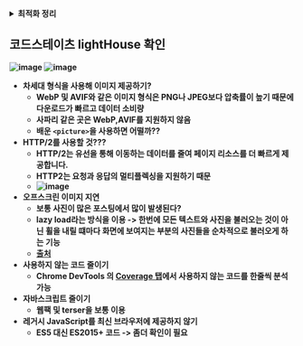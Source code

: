 <details>
<summary ><strong>최적화 정리</summary>
<div markdown="1">

## 최적화(Optimization) : 주어진 조건으로 최대효율을 내는것

#### 분야에서의 최적화

- 물류업 : 가능한 적은 비용으로 정해진 기간 내에 운송이 완료될 수 있는 최적의 답안을 찾는 것
  - 기한이 길다면 적은 비용으로 도착할 수 있는 운송수단 제공
  - 기한이 짧다면 비싸더라도 기한 내에 도착할 수 있는 운송수단 제공
- 컴퓨터 공학 : 적은 리소스를 소모하면서 가능한 빠르게 원하는 결과를 도출
  - 예) 알고리즘 문제 -> 메모리를 조금이라도 덜 소모하거나 연산 횟수가 한번이라도 적은 코드가 실행속도가 빠름.
- 웹페이지 : 최대한 빠른 속도로 화면에 표시하는 것

#### 최적화의 필요성

- 이탈률 감소 : 화면을 불러오는 시간이 길어진다면 사용자가 웹 사이트를 이탈할 확률이 올라감
- 전환율 증가
  - 전환율 : 웹사이트 방문한 사용자가 회원가입, 상품 구매, 게시글 조회, 다운로드 등의 행위를 한 방문자의 비율을 의미
- 수익 증대 : 이탈률이 감소하고, 전환율이 증가하면 트래픽 증대 및 회원 수 증가로 이어짐. -> 수익 증대로도 이어짐
- 사용자 경험 향상
  - 로딩이 느릴경우 좋은 UX를 기대하긴 어려움. 스켈레톤 같은 로딩은 사용자를 기다리게하는 것이며, 화면의 속도를 증가시키는 것보다 좋은 UX를 얻기엔 힘듬

## 최적화 기법

**1. HTML,CSS 코드 최적화**

#### 1. HTML 최적화

1.  DOM 트리 가볍게 만들 것
    - 복잡도가 클 수록 DOM트리가 변경되었을 때 계산 시간이 올라감. 불필요하게 깊이를 증가시키는 요소가 있다면 삭제해야함.(불필요한 자식요소를 제거)
2.  인라인 스타일 사용하지 않기
    - 인라인 스타일을 사용하면 중복된 코드를 작성할 경우가 생김.-> 클래스로 묶어서 사용하는 것이 효율적
    - 불필요한 코드는 가독성을 떨어뜨리며, 파일의 크기를 증가 시킴

#### 2. CSS 최적화

1.  사용하지 않는 CSS 제거
    - CSSOM 트리는 CSS 파일을 전부 읽고 난 다음의 생성됨. 불필요한 코드가 있다면 해당 트리의 완성을 늦춤.
    - CSS 코드를 사용하던 요소가 삭제되었다면 해당 CSS 코드만 남게 된건 아닌지 확인하고 삭제할 것
2.  간결한 셀렉터 사용
    - 셀렉터가 복잡할수록 스타일 계산과 레이아웃에 시간을 더 많이 소모함.

````css
// 복잡한 CSS 셀렉터 예시
.cart_page .cart_item #firstItem { ... }
// 가능한 한 간결하게 작성해줍니다.
.cart_item { ... }```
````

<hr/>

#### **2. 리소스 로딩 최적화**

1. CSS 파일 불러오기

   - CSSOM은 CSS 파일을 전부 읽고 나서 구성됨. 최대한 빠르게 구성할 수 있도록 HTML head(문서 최상단) 배치하는 것이 좋음

2. Javascript 파일 불러오기
   - HTML 파싱중에 `script`를 만나면 파싱을 중단하고 js코드를 불러옴.
   - `script`가 HTML 중간에 배치되어 있다면? DOM요소를 구성할 경우 해당 태그 위치 이전에 생성된 DOM까지만 접근 가능 -> 의도한 대도 화면에 표시되지 않음
   - DOM 트리 완료 시점인 HTML 문서 최하단에 배치하는 것이 좋음

<hr/>

#### **3. 브라우저 이미지 최적화**

1. 이미지 스프라이트 : 여러개의 이미지를 모아 하나의 스프라이트 이미지로 제작하고, CSS `background-position`, `width`,`height`만 이용해서 표시하고 싶은 이미지를 표시하는 것. 한번의 이미지 요청으로 대부분의 개별 이미지를 사용할 수 있음  
   <img width="363" alt="image" src="https://user-images.githubusercontent.com/104412610/194471481-1a221b24-ab34-4d30-95d1-8cd4834200a0.png">
2. 아이콘 폰트 이용하기

- 모든 아이콘을 이미지로 사용하지 않고 아이콘 폰트를 사용하여 용량을 줄일 수 있음
  예) Font Awesome

```js
// 핵심 패키지 설치
npm i --save @fortawesome/fontawesome-svg-core
// 아이콘 패키지 설치 (무료버전)
npm i --save @fortawesome/free-solid-svg-icons
npm i --save @fortawesome/free-regular-svg-icons
npm i --save @fortawesome/free-brands-svg-icons
// Font Awesome React 구성 요소 설치
npm i --save @fortawesome/react-fontawesome@latest

// 사용하고 싶은 아이콘 정보를 확인 후, 불러와서 사용하면 됨. 아이콘 이름은 camelCase로 작성
```

3. Webp, AVIF 이미지 포맷 이용
   | / | PNG | JPEG |
   | ---- | ------------- | ---------------- |
   | webp | 용량 26% 감소 | 용량 25~35% 감소 |
   | AVIF | 용량 20% 감소 | 용량 50% 감소 |

- 두 포맷은 최신 포맷이므로 지원하지 않는 브라우저가 존재 이때는 picture 태그를 이용

```html
<picture>
  <!-- img 요소의 다중 이미지 리소스를 위한 컨테이너 -->
  <!-- srcset에 정의한 포맷을 지원하지 않으면 해당 source태그는 무시됨. -->
  <source srcset="logo.webp" type="image/webp" />
  <img src="logo.png" alt="logo" />
</picture>
```

4. CDN 사용하기

- 유저와 서버의 거리가 멀다면 지연또한 늘어남. CDN은 이를 해결하고자 세계 곳곳에 분포한 분산된 서버에 콘텐츠를 저장
- CloudFront, CloudFlare와 같은 CDN 서비스 참고

## 캐시관리

- 캐시 : 다운로드 받은 데이터나 값을 미리 복사해 놓는 임시 장소
- 서버에서 응답으로 `Cache-Control`을 작성해서 보내주면, 해당 데이터를 캐시 유효기간동안 사용가능
- 캐시 유효기간 내라면 서버에 요청을 보내기전 브라우저는 캐시를 먼저 확인
- 캐시 이용 효과
  - 캐시가 유효한 시간 동안 네트워크 리소스 아낌
  - 파일을 다시 받아올 필요가 없어져서 브라우저 로딩속도 빠름
  - 로딩이 빨라진 만큼 빠른 사용자 경험 제공 가능
- 캐시 검증 헤더와 조건부 요청
  - 캐시 유효기간이 지났다면?? 다시 똑같은 정보를 요청해야하나??
  - 캐시 검증헤더 : 캐시에 저장된 데이터와 서버의 데이터가 동일한지 확인하기 위한 정보를 담은 응답 헤더
    - `Last-Modified` : 데이터가 마지막으로 수정된 시점을 의미, `If-Modified-Since`와 묶어서 사용
    - `Etag` : 데이터의 버전을 의미하는 응답 헤더, 조건부 요청 헤더인 `If-None-Match`와 묵어서 사용
  - 조건부 요청 헤더 : 캐시의 데이터와 서버의 데이터가 동일하다면 재사용하게 해달라는 의미의 요청헤더
    - `If-Modified-Since` : 캐시된 리소스의 `Last-Modified` 값 이후에 서버 리소스가 수정되었는지 확인, 수정되지 않았다면 캐시된 리소스 사용
    - `If-None-Match` : 캐시된 리소스의 ETag 값과 현재 서버 리소스의 ETag 값이 같은지 확인하고 캐시된 리소스 사용
- 캐시 검증 헤더, 조건부 헤더 사용 예시
  - `Last-Modified`, `If-Modified-Since`
    1. 첫 번째 요청 시 응답에서 캐시 유효시간 + 파일 + `Last-Modified`를 받아옴(캐시에 저장)
    2. 캐시 시간 이후 요청 시 요청 헤더에 `If-Modified-Since`을 적고 캐시에 저장된 `Last-Modified`를 같이 보냄
    3. 서버와 캐시 데이터가 동일한 데이터임이 검증된다면, 서버에서 304 Not Modified라는 응답을 보내주고 캐시 데이터의 유효 시간이 갱신, 해당 데이터 재사용 가능
       **Etag도 비슷한 맥락, 버전을 비교, 보통 둘을 같이 사용함 **

## Tree Shaking : 불필요한 코드 제거

- JS 파일 크기의 증가, 요청 횟수의 증가한 만큼 파일이 오고 가는 동안 화면 표시가 늦어지기 때문에 트리 쉐이킹을 통해 파일 크기를 줄이면 최적화에 도움이 됨

### JavaScript 트리 쉐이킹

- 웹팩 4버전 이상을 사용 시 ES6 모듈을 대상으로는 기본적인 트리쉐이킹 제공됨. React도 트리쉐이킹 가능

#### 필요한 모듈만 import

- import 구문을 이용해서 라이브러리를 전체 불러오는 것이 아닌 필요한 코드만 불러와서 사용
- ```jsx
    import React from 'react' X
    import {useState,useEffect} from 'react' O
  ```

#### Babelrc 파일 설정

- Bable은 자바스크립트 문법이 구형 브라우저에서도 호환 가능하도록 ES6를 ES5로 변환하는 라이브러리
- ES5 문법은 import 지원 x -> require로 불러오는 데 require은 export 되는 모듈을 모두 불러오기 때문에 필요한 모듈만 import해도 전체 모듈이 불러와짐
- ````js
    {
        “presets”: [
          [
            “@babel/preset-env”,
            {
          "modules": false
            }
          ]
        ]
    }```
  ````

#### sideEffect 설정

- 웹팩은 사이드 이펙트를 일으킬 수 있는 코드(순수 함수X)경우 사용하지 않는 코드라도 트리쉐이킹 제외
- ```js
    //package.Json
    {
     "name": "tree-shaking",
    "version": "1.0.0",
    "sideEffects": false
    }
  ```

#### ES6 문법 사용하는 모듈 사용

- 트리쉐이킹 적용되지 않는 라이브러리가 존재한다면 어떤 문법을 사용하고 있는 지 확인이 필요함
- 일부만 ES5 문법을 사용하는 경우라면 해당 모듈을 대체할 수 있으면서 ES6를 지원하는 다른 모듈을 사용하는 것이 트리쉐이킹에 유리

## Lighthouse : 사이트 검사, 성능 측정할 수 있는 도구

- 분석 결과 항목

  - Performance(웹 성능 측정) : 화면에 콘텐츠가 표시되는 시간, 표시된 후 사용자와 상호작용하기까지의 걸리는 시간, 화면에 불안정한 요소 측정
  - Accessibility(웹 페이지 접근성) : 대체 텍스트 작성, 배경색과 콘텐츠 색상의 대비, 적절한 WAI-ARIA 속성 사용했는 지 등
  - Best Practices(웹 표준 모법 사례) : HTTPS 프로토콜, 콘솔창에 오류가 표시 되지 않는 지 등
  - SEO(검색 엔진 최적화) : `<meta>`요소 잘 작성되어 있는지, 텍스트 크기가 읽기에 좋은지, robots.txt가 유효한지
  - PWA(모바일 애플리케이션에서의 작동) : 앱 아이콘 제공하는지 스플래시 화면이 있는지, 화면 크기에 맞게 콘텐츠를 적절하게 배치 했는지 -> 체크리스트로 확인

- Perfermance 측정 메트릭
  - First Contentful Paint(성능 지표)
    - 페이지 첫 접근 시 DOM 컨텐츠의 첫번째부분을 렌더링하는 데 걸린 시간 측정
    - 이미지 파일까지 렌더링 되기전, 딱 시작됐을 때 가장 먼저 컨텐츠가 보이는 데 까지 걸리는 시간
    - FCP가 1.8초 이하여야 함.
  - Largest Contentful Paint : 가장 큰 컨텐츠 렌더 시간(큰 콘텐츠-이미지 텍스트 블록)
  - Speed Index(성능 지표)
    - 페이지 로드 동안 얼마나 빨리 컨텐츠가 시각적으로 표시되는지를 측정
    - 페이지 로딩과정을 프레임마다 캡쳐, 프레임 간 화면에 보이는 요소들을 계산
    - 0-3.4(s) : fast, 3.4-5.8(s) : moderate, Over 5.8 : slow
  - Time to interactive : 페이지가 로드되는 시점부터 사용자와의 상호작용이 가능한 시점까지의 시간 측정
  - Total Blocking Time : 페이지가 유저와 상호작용하기까지의 막혀있는 시간 측정
  - Cumulative Layout Shift : 화면에서 이리저리 움직이는 요소(불안정한 요소)가 있는 지를 측정, 사용자에게 컨텐츠가 화면에서 얼마나 많이 움직이는지(불안정한 지)를 수치화한 지표
  </div>
  </details>

## 코드스테이츠 lightHouse 확인

![image](https://user-images.githubusercontent.com/104412610/194485058-61c427ce-2e27-4752-aba3-d6f903fc6017.png)
![image](https://user-images.githubusercontent.com/104412610/194485114-a5ca3e7d-0d3e-4378-aa4a-8adc66b691b5.png)

- 차세대 형식을 사용해 이미지 제공하기?
  - WebP 및 AVIF와 같은 이미지 형식은 PNG나 JPEG보다 압축률이 높기 때문에 다운로드가 빠르고 데이터 소비량
  - 사파리 같은 곳은 WebP,AVIF를 지원하지 않음
  - 배운 `<picture>`을 사용하면 어떨까??
- HTTP/2를 사용할 것???
  - HTTP/2는 유선을 통해 이동하는 데이터를 줄여 페이지 리소스를 더 빠르게 제공합니다.
  - HTTP2는 요청과 응답의 멀티플렉싱을 지원하기 때문
  - ![image](https://user-images.githubusercontent.com/104412610/194485912-b241e544-2644-435d-908a-ae9bd9e9bcba.png)
- 오프스크린 이미지 지연
  - 보통 사진이 많은 포스팅에서 많이 발생된다?
  - lazy load라는 방식을 이용 -> 한번에 모든 텍스트와 사진을 불러오는 것이 아닌 휠을 내릴 떄마다 화면에 보여지는 부분의 사진들을 순차적으로 불러오게 하는 기능
  - [출처](https://maroenispace.tistory.com/109)
- 사용하지 않는 코드 줄이기
  - Chrome DevTools 의 [Coverage 탭](https://developer.chrome.com/docs/devtools/coverage/)에서 사용하지 않는 코드를 한줄씩 분석 가능
- 자바스크립트 줄이기
  - 웹팩 및 terser을 보통 이용
- 레거시 JavaScript를 최신 브라우저에 제공하지 않기
  - ES5 대신 ES2015+ 코드 -> 좀더 확인이 필요
